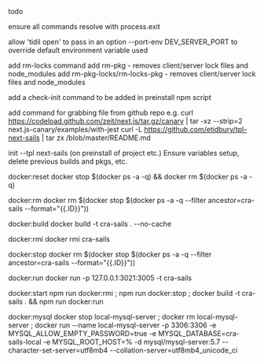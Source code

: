 todo

ensure all commands resolve with process.exit



allow 'tidil open' to pass in an option --port-env DEV_SERVER_PORT
to override default environment variable used

add rm-locks command
add rm-pkg - removes client/server lock files and node_modules
add rm-pkg-locks/rm-locks-pkg - removes client/server lock files and node_modules

add a check-init command to be added in preinstall npm script

add command for grabbing file from github repo 
e.g. curl https://codeload.github.com/zeit/next.js/tar.gz/canary | tar -xz --strip=2 next.js-canary/examples/with-jest
curl -L https://github.com/etidbury/tpl-next-sails | tar zx /blob/master/README.md






init --tpl next-sails
(on preinstall of project etc.) Ensure variables setup, delete previous builds and pkgs, etc.



docker:reset
docker stop $(docker ps -a -q) && docker rm $(docker ps -a -q)

docker:rm
docker rm $(docker stop $(docker ps -a -q --filter ancestor=cra-sails --format=\"{{.ID}}\"))

docker:build
docker build -t cra-sails . --no-cache

docker:rmi
docker rmi cra-sails

docker:stop
docker rm $(docker stop $(docker ps -a -q --filter ancestor=cra-sails --format=\"{{.ID}}\"))

docker:run
docker run -p 127.0.0.1:3021:3005 -t cra-sails

docker:start
npm run docker:rmi ; npm run docker:stop ; docker build -t cra-sails . && npm run docker:run


docker:mysql
docker stop local-mysql-server ; docker rm local-mysql-server ; docker run --name local-mysql-server -p 3306:3306 -e MYSQL_ALLOW_EMPTY_PASSWORD=true -e MYSQL_DATABASE=cra-sails-local -e MYSQL_ROOT_HOST=% -d mysql/mysql-server:5.7 --character-set-server=utf8mb4 --collation-server=utf8mb4_unicode_ci




